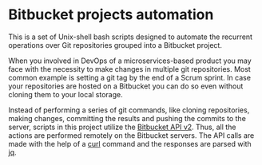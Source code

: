 # Bitbucket projects automation

This is a set of Unix-shell bash scripts designed to automate the recurrent operations 
over Git repositories grouped into a Bitbucket project.   

When you involved in DevOps of a microservices-based product you may face with the necessity to make 
changes in multiple git repositories. Most common example is setting a git tag by the end of a Scrum sprint. 
In case your repositories are hosted on a Bitbucket you can do so even without cloning them to your local storage.     

Instead of performing a series of git commands, like cloning repositories, making changes, 
committing the results and pushing the commits to the server,
scripts in this project utilize the [Bitbucket API v2](https://developer.atlassian.com/bitbucket/api/2/reference/).
Thus, all the actions are performed remotely on the Bitbucket servers. 
The API calls are made with the help of a [curl](https://en.wikipedia.org/wiki/CURL) command and 
the responses are parsed with [jq](https://stedolan.github.io/jq/). 